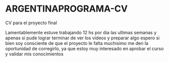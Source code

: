 # ARGENTINAPROGRAMA-CV
CV para el proyecto final


Lamentablemente estuve trabajando 12 hs por dia las ultimas semanas y apenas si pude lograr terminar de ver los videos y preparar algo
espero si bien soy consciente de que el proyecto le falta muchisimo me den la oportunidad de corregirlo,
ya que estoy muy interesado en aprobar el curso y validar mis conocimientos
